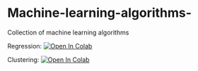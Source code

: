 # Machine-learning-algorithms-
Collection of machine learning algorithms

Regression:
<a target="_blank" href="https://colab.research.google.com/github/likeajumprope/Machine-learning-algorithms/blob/main/Regression.ipynb">
  <img src="https://colab.research.google.com/assets/colab-badge.svg" alt="Open In Colab"/>
</a>

Clustering:
<a target="_blank" href="https://colab.research.google.com/github/likeajumprope/Machine-learning-algorithms/blob/main/Clustering.ipynb">
  <img src="https://colab.research.google.com/assets/colab-badge.svg" alt="Open In Colab"/>
</a>
